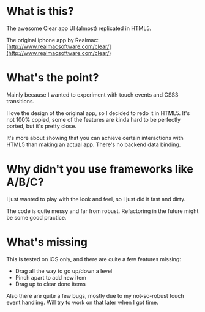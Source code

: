 What is this?
===

The awesome Clear app UI (almost) replicated in HTML5.

The original iphone app by Realmac: [http://www.realmacsoftware.com/clear/](http://www.realmacsoftware.com/clear/)


What's the point?
===

Mainly because I wanted to experiment with touch events and CSS3 transitions.

I love the design of the original app, so I decided to redo it in HTML5. It's not 100% copied, some of the features are kinda hard to be perfectly ported, but it's pretty close.

It's more about showing that you can achieve certain interactions with HTML5 than making an actual app. There's no backend data binding.


Why didn't you use frameworks like A/B/C?
===

I just wanted to play with the look and feel, so I just did it fast and dirty.

The code is quite messy and far from robust. Refactoring in the future might be some good practice.


What's missing
===

This is tested on iOS only, and there are quite a few features missing:

- Drag all the way to go up/down a level
- Pinch apart to add new item
- Drag up to clear done items

Also there are quite a few bugs, mostly due to my not-so-robust touch event handling. Will try to work on that later when I got time.